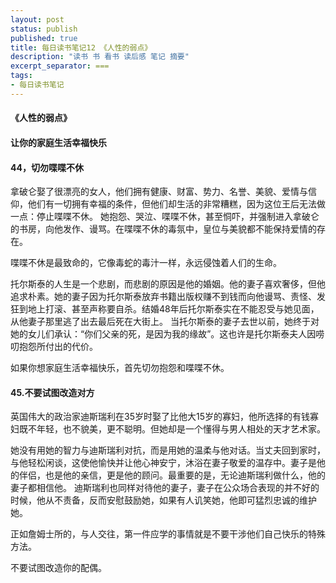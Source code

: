 ```yaml
---
layout: post
status: publish
published: true
title: 每日读书笔记12 《人性的弱点》
description: "读书 书 看书 读后感 笔记 摘要"
excerpt_separator: ===
tags:
- 每日读书笔记
---
```


#### 《人性的弱点》 
 
#### 让你的家庭生活幸福快乐
 
#### 44，切勿喋喋不休
 
拿破仑娶了很漂亮的女人，他们拥有健康、财富、势力、名誉、美貌、爱情与信仰，他们有一切拥有幸福的条件，但他们却生活的非常糟糕，因为这位王后无法做一点：停止喋喋不休。
她抱怨、哭泣、喋喋不休，甚至恫吓，并强制进入拿破仑的书房，向他发作、谩骂。在喋喋不休的毒氛中，皇位与美貌都不能保持爱情的存在。
 
喋喋不休是最致命的，它像毒蛇的毒汁一样，永远侵蚀着人们的生命。
 
托尔斯泰的人生是一个悲剧，而悲剧的原因是他的婚姻。他的妻子喜欢奢侈，但他追求朴素。她的妻子因为托尔斯泰放弃书籍出版权赚不到钱而向他谩骂、责怪、发狂到地上打滚、甚至声称要自杀。结婚48年后托尔斯泰实在不能忍受与她见面，从他妻子那里逃了出去最后死在大街上。
当托尔斯泰的妻子去世以前，她终于对她的女儿们承认：“你们父亲的死，是因为我的缘故”。这也许是托尔斯泰夫人因唠叨抱怨所付出的代价。
 
如果你想家庭生活幸福快乐，首先切勿抱怨和喋喋不休。
 
#### 45.不要试图改造对方
 
英国伟大的政治家迪斯瑞利在35岁时娶了比他大15岁的寡妇，他所选择的有钱寡妇既不年轻，也不貌美，更不聪明。但她却是一个懂得与男人相处的天才艺术家。
 
她没有用她的智力与迪斯瑞利对抗，而是用她的温柔与他对话。当丈夫回到家时，与他轻松闲谈，这使他愉快并让他心神安宁，沐浴在妻子敬爱的温存中。妻子是他的伴侣，也是他的亲信，更是他的顾问。最重要的是，无论迪斯瑞利做什么，他的妻子都相信他。
迪斯瑞利也同样对待他的妻子，妻子在公众场合表现的并不好的时候，他从不责备，反而安慰鼓励她，如果有人讥笑她，他即可猛烈忠诚的维护她。
 
正如詹姆士所的，与人交往，第一件应学的事情就是不要干涉他们自己快乐的特殊方法。
 
不要试图改造你的配偶。